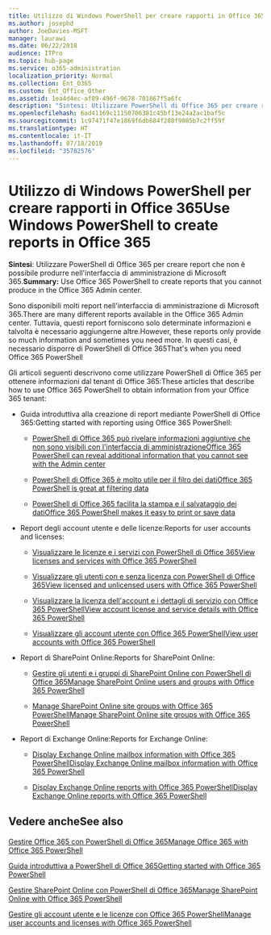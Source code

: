 ```yaml
---
title: Utilizzo di Windows PowerShell per creare rapporti in Office 365
ms.author: josephd
author: JoeDavies-MSFT
manager: laurawi
ms.date: 06/22/2018
audience: ITPro
ms.topic: hub-page
ms.service: o365-administration
localization_priority: Normal
ms.collection: Ent_O365
ms.custom: Ent_Office_Other
ms.assetid: 1ea4d4ec-af89-496f-9678-701867f5a6fc
description: "Sintesi: Utilizzare PowerShell di Office 365 per creare report che non è possibile produrre nell'interfaccia di amministrazione di Microsoft 365."
ms.openlocfilehash: 6ad41169c11150706381c45bf13e24a2ac1baf5c
ms.sourcegitcommit: 1c97471f47e1869f6db684f280f9085b7c2ff59f
ms.translationtype: HT
ms.contentlocale: it-IT
ms.lasthandoff: 07/18/2019
ms.locfileid: "35782576"
---
```

# <a name="use-windows-powershell-to-create-reports-in-office-365"></a><span data-ttu-id="63d26-103">Utilizzo di Windows PowerShell per creare rapporti in Office 365</span><span class="sxs-lookup"><span data-stu-id="63d26-103">Use Windows PowerShell to create reports in Office 365</span></span>

 <span data-ttu-id="63d26-104">**Sintesi**: Utilizzare PowerShell di Office 365 per creare report che non è possibile produrre nell'interfaccia di amministrazione di Microsoft 365.</span><span class="sxs-lookup"><span data-stu-id="63d26-104">**Summary:** Use Office 365 PowerShell to create reports that you cannot produce in the Office 365 Admin center.</span></span>
  
<span data-ttu-id="63d26-105">Sono disponibili molti report nell'interfaccia di amministrazione di Microsoft 365.</span><span class="sxs-lookup"><span data-stu-id="63d26-105">There are many different reports available in the Office 365 Admin center.</span></span> <span data-ttu-id="63d26-106">Tuttavia, questi report forniscono solo determinate informazioni e talvolta è necessario aggiungerne altre.</span><span class="sxs-lookup"><span data-stu-id="63d26-106">However, these reports only provide so much information and sometimes you need more.</span></span> <span data-ttu-id="63d26-107">In questi casi, è necessario disporre di PowerShell di Office 365</span><span class="sxs-lookup"><span data-stu-id="63d26-107">That's when you need Office 365 PowerShell</span></span>
  
<span data-ttu-id="63d26-108">Gli articoli seguenti descrivono come utilizzare PowerShell di Office 365 per ottenere informazioni dal tenant di Office 365:</span><span class="sxs-lookup"><span data-stu-id="63d26-108">These articles that describe how to use Office 365 PowerShell to obtain information from your Office 365 tenant:</span></span>
  
- <span data-ttu-id="63d26-109">Guida introduttiva alla creazione di report mediante PowerShell di Office 365:</span><span class="sxs-lookup"><span data-stu-id="63d26-109">Getting started with reporting using Office 365 PowerShell:</span></span>
    
  - [<span data-ttu-id="63d26-110">PowerShell di Office 365 può rivelare informazioni aggiuntive che non sono visibili con l'interfaccia di amministrazione</span><span class="sxs-lookup"><span data-stu-id="63d26-110">Office 365 PowerShell can reveal additional information that you cannot see with the Admin center</span></span>](https://technet.microsoft.com/library/dn568034.aspx#reveal)
    
  - [<span data-ttu-id="63d26-111">PowerShell di Office 365 è molto utile per il filro dei dati</span><span class="sxs-lookup"><span data-stu-id="63d26-111">Office 365 PowerShell is great at filtering data</span></span>](https://technet.microsoft.com/library/dn568034.aspx#filter)
    
  - [<span data-ttu-id="63d26-112">PowerShell di Office 365 facilita la stampa e il salvataggio dei dati</span><span class="sxs-lookup"><span data-stu-id="63d26-112">Office 365 PowerShell makes it easy to print or save data</span></span>](https://technet.microsoft.com/library/dn568034.aspx#printsave)
    
- <span data-ttu-id="63d26-113">Report degli account utente e delle licenze:</span><span class="sxs-lookup"><span data-stu-id="63d26-113">Reports for user accounts and licenses:</span></span>
    
  - [<span data-ttu-id="63d26-114">Visualizzare le licenze e i servizi con PowerShell di Office 365</span><span class="sxs-lookup"><span data-stu-id="63d26-114">View licenses and services with Office 365 PowerShell</span></span>](view-licenses-and-services-with-office-365-powershell.md)
    
  - [<span data-ttu-id="63d26-115">Visualizzare gli utenti con e senza licenza con PowerShell di Office 365</span><span class="sxs-lookup"><span data-stu-id="63d26-115">View licensed and unlicensed users with Office 365 PowerShell</span></span>](view-licensed-and-unlicensed-users-with-office-365-powershell.md)
    
  - [<span data-ttu-id="63d26-116">Visualizzare la licenza dell'account e i dettagli di servizio con Office 365 PowerShell</span><span class="sxs-lookup"><span data-stu-id="63d26-116">View account license and service details with Office 365 PowerShell</span></span>](view-account-license-and-service-details-with-office-365-powershell.md)
    
  - [<span data-ttu-id="63d26-117">Visualizzare gli account utente con Office 365 PowerShell</span><span class="sxs-lookup"><span data-stu-id="63d26-117">View user accounts with Office 365 PowerShell</span></span>](view-user-accounts-with-office-365-powershell.md)
    
- <span data-ttu-id="63d26-118">Report di SharePoint Online:</span><span class="sxs-lookup"><span data-stu-id="63d26-118">Reports for SharePoint Online:</span></span>
    
  - [<span data-ttu-id="63d26-119">Gestire gli utenti e i gruppi di SharePoint Online con PowerShell di Office 365</span><span class="sxs-lookup"><span data-stu-id="63d26-119">Manage SharePoint Online users and groups with Office 365 PowerShell</span></span>](http://technet.microsoft.com/library/9680af2e-a965-4e62-92ee-da72105c7800.aspx)
    
  - [<span data-ttu-id="63d26-120">Manage SharePoint Online site groups with Office 365 PowerShell</span><span class="sxs-lookup"><span data-stu-id="63d26-120">Manage SharePoint Online site groups with Office 365 PowerShell</span></span>](http://technet.microsoft.com/library/122f4099-c78d-4cce-bab0-4343b04596ae.aspx)
    
- <span data-ttu-id="63d26-121">Report di Exchange Online:</span><span class="sxs-lookup"><span data-stu-id="63d26-121">Reports for Exchange Online:</span></span>
    
  - [<span data-ttu-id="63d26-122">Display Exchange Online mailbox information with Office 365 PowerShell</span><span class="sxs-lookup"><span data-stu-id="63d26-122">Display Exchange Online mailbox information with Office 365 PowerShell</span></span>](http://technet.microsoft.com/library/13843002-56ca-4b75-81c5-84386522b01b.aspx)
    
  - [<span data-ttu-id="63d26-123">Display Exchange Online reports with Office 365 PowerShell</span><span class="sxs-lookup"><span data-stu-id="63d26-123">Display Exchange Online reports with Office 365 PowerShell</span></span>](http://technet.microsoft.com/library/4873a063-9fc4-4ed9-826a-6e935fef61d4.aspx)
    
## <a name="see-also"></a><span data-ttu-id="63d26-124">Vedere anche</span><span class="sxs-lookup"><span data-stu-id="63d26-124">See also</span></span>

#### 

[<span data-ttu-id="63d26-125">Gestire Office 365 con PowerShell di Office 365</span><span class="sxs-lookup"><span data-stu-id="63d26-125">Manage Office 365 with Office 365 PowerShell</span></span>](manage-office-365-with-office-365-powershell.md)
  
[<span data-ttu-id="63d26-126">Guida introduttiva a PowerShell di Office 365</span><span class="sxs-lookup"><span data-stu-id="63d26-126">Getting started with Office 365 PowerShell</span></span>](getting-started-with-office-365-powershell.md)
  
[<span data-ttu-id="63d26-127">Gestire SharePoint Online con PowerShell di Office 365</span><span class="sxs-lookup"><span data-stu-id="63d26-127">Manage SharePoint Online with Office 365 PowerShell</span></span>](manage-sharepoint-online-with-office-365-powershell.md)
  
[<span data-ttu-id="63d26-128">Gestire gli account utente e le licenze con Office 365 PowerShell</span><span class="sxs-lookup"><span data-stu-id="63d26-128">Manage user accounts and licenses with Office 365 PowerShell</span></span>](manage-user-accounts-and-licenses-with-office-365-powershell.md)
  
